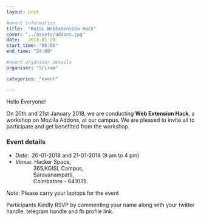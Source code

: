 ```yaml
---
layout: post

#event information
title:  "KGISL WebExtension Hack"
cover: "../assets/addons.jpg"
date:   2018-01-20
start_time: "06:00"
end_time: "24:00"

#event organiser details
organiser: "Sriram"

categories: "event"

---
```

Hello Everyone!

On 20th and 21st January 2018, we are conducting **Web Extension Hack**, a workshop on Mozilla Addons, at our campus. We are pleased to invite all to participate and get benefited from the workshop.
### Event details
- *Date*:&nbsp; 20-01-2018 and 21-01-2018 (9 am to 4 pm)
- *Venue*: Hacker Space,<br> 
&nbsp;&nbsp;&nbsp;&nbsp;&nbsp;&nbsp;&nbsp;&nbsp;&nbsp;&nbsp;&nbsp;&nbsp;365,KGISL Campus,<br>
&nbsp;&nbsp;&nbsp;&nbsp;&nbsp;&nbsp;&nbsp;&nbsp;&nbsp;&nbsp;&nbsp;&nbsp;Saravanampatti,<br>
&nbsp;&nbsp;&nbsp;&nbsp;&nbsp;&nbsp;&nbsp;&nbsp;&nbsp;&nbsp;&nbsp;&nbsp;Coimbatore - 641035.

*Note*: Please carry your laptops for the event

Participants Kindly RSVP by commenting your name along with your twitter handle, telegram handle and fb profile link.

